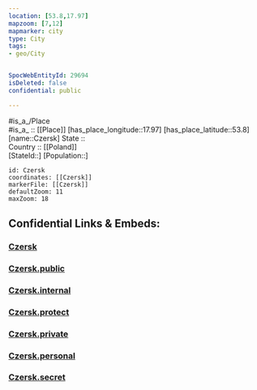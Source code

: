 ```yaml
---
location: [53.8,17.97] 
mapzoom: [7,12] 
mapmarker: city 
type: City
tags:
- geo/City


SpocWebEntityId: 29694
isDeleted: false
confidential: public

---
```

#is_a_/Place  
#is_a_ :: [[Place]] 
[has_place_longitude::17.97] 
[has_place_latitude::53.8] 
[name::Czersk] 
State ::  
Country :: [[Poland]]  
[StateId::] 
[Population::] 



```leaflet
id: Czersk
coordinates: [[Czersk]] 
markerFile: [[Czersk]] 
defaultZoom: 11 
maxZoom: 18
```


## Confidential Links & Embeds: 

### [Czersk](/_Standards/Earth/Continent/Europe/Europe~East/Poland/Provinces~Poland/Pomeranian/City/Czersk.md) 

### [Czersk.public](/_public/Earth/Continent/Europe/Europe~East/Poland/Provinces~Poland/Pomeranian/City/Czersk.public.md) 

### [Czersk.internal](/_internal/Earth/Continent/Europe/Europe~East/Poland/Provinces~Poland/Pomeranian/City/Czersk.internal.md) 

### [Czersk.protect](/_protect/Earth/Continent/Europe/Europe~East/Poland/Provinces~Poland/Pomeranian/City/Czersk.protect.md) 

### [Czersk.private](/_private/Earth/Continent/Europe/Europe~East/Poland/Provinces~Poland/Pomeranian/City/Czersk.private.md) 

### [Czersk.personal](/_personal/Earth/Continent/Europe/Europe~East/Poland/Provinces~Poland/Pomeranian/City/Czersk.personal.md) 

### [Czersk.secret](/_secret/Earth/Continent/Europe/Europe~East/Poland/Provinces~Poland/Pomeranian/City/Czersk.secret.md)

